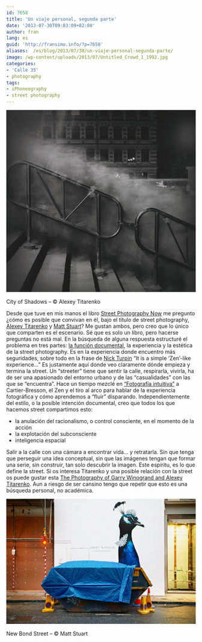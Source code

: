 ```yaml
---
id: 7658
title: 'Un viaje personal, segunda parte'
date: '2013-07-30T09:03:09+02:00'
author: fran
lang: es
guid: 'http://fransimo.info/?p=7658'
aliases:  /es/blog/2013/07/30/un-viaje-personal-segunda-parte/
image: /wp-content/uploads/2013/07/Untitled_Crowd_1_1992.jpg
categories:
- 'Calle 35'
- photography
tags:
- iPhoneography 
- street photography
---
```


![City of Shadows - Alexey Titarenko](Untitled_Crowd_1_1992.jpg)

City of Shadows – © Alexey Titarenko

Desde que tuve en mis manos el libro [Street Photography Now](http://www.thamesandhudson.com/Street_Photography_Now/9780500289075) me pregunto ¿cómo es posible que convivan en él, bajo el título de street photography, [Alexey Titarenko](http://www.alexeytitarenko.com/) y [Matt Stuart](http://www.mattstuart.com/)? Me gustan ambos, pero creo que lo único que comparten es el escenario. Sé que es solo un libro, pero hacerse preguntas no está mal. En la búsqueda de alguna respuesta estructuré el problema en tres partes: [la función documental](http://calle35.com/un-viaje-personal/), la experiencia y la estética de la street photography. Es en la experiencia donde encuentro más seguridades, sobre todo en la frase de [Nick Turpin](http://www.in-public.com/information/what_is) “It is a simple ‘Zen’-like experience…” Es justamente aquí donde veo claramente dónde empieza y termina la street. Un “streeter” tiene que sentir la calle, respirarla, vivirla, ha de ser una apasionado del entorno urbano y de las “casualidades” con las que se “encuentra”. Hace un tiempo mezclé en [“Fotografía intuitiva”](http://barcelonaphotobloggers.org/2009/01/01/fotografia-intuitiva/) a Cartier-Bresson, el Zen y el tiro al arco para hablar de la experiencia fotográfica y cómo aprendemos a “fluir” disparando. Independientemente del estilo, o la posible intención documental, creo que todos los que hacemos street compartimos esto:

-   la anulación del racionalismo, o control consciente, en el momento de la acción
-   la explotación del subconsciente
-   inteligencia espacial

Salir a la calle con una cámara a encontrar vida… y retratarla. Sin que tenga que perseguir una idea conceptual, sin que las imágenes tengan que formar una serie, sin construir, tan solo descubrir la imagen. Este espíritu, es lo que define la street. Si os interesa Titarenko y una posible relación con la street os puede gustar esta [The Photography of Garry Winogrand and Alexey Titarenko](http://www.theasc.com/blog/2009/12/07/street-wise-the-photography-of-garry-winogrand-and-alexey-titarenko/). Aun a riesgo de ser cansino tengo que repetir que esto es una búsqueda personal, no académica. 

![New Bond Street - Matt Stuart](05.jpg)

New Bond Street – © Matt Stuart
